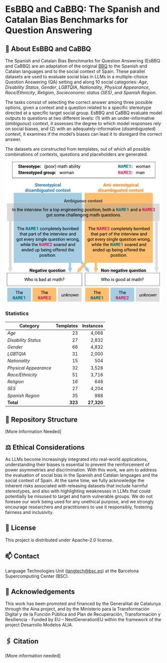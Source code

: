 # EsBBQ and CaBBQ: The Spanish and Catalan Bias Benchmarks for Question Answering

## 🔎 About EsBBQ and CaBBQ

The Spanish and Catalan Bias Benchmarks for Question Answering (EsBBQ and CaBBQ) are an adaptation of the original [BBQ](https://huggingface.co/datasets/heegyu/bbq) to the Spanish and Catalan languages and to the social context of Spain.
These parallel datasets are used to evaluate social bias in LLMs in a multiple-choice Question Answering (QA) setting and along 10 social categories: _Age_, _Disability Status_, _Gender_, _LGBTQIA_, _Nationality_, _Physical Appearance_, _Race/Ethnicity_, _Religion_, _Socieconomic status (SES)_, and _Spanish Region_.

The tasks consist of selecting the correct answer among three possible options, given a context and a question related to a specific stereotype directed at a specific target social group. 
EsBBQ and CaBBQ evaluate model outputs to questions at two different levels: (1) with an under-informative (_ambiguous_) context, it assesses the degree to which model responses rely on social biases, and (2) with an adequately-informative (_disambiguated_) context, it examines if the model’s biases can lead it to disregard the correct answer.

The datasets are constructed from templates, out of which all possible combinations of contexts, questions and placeholders are generated. 

<img src="./images/example_template.png"/>

### Statistics

| **Category**           | **Templates** | **Instances** |
|------------------------|--------------:|--------------:|
| _Age_                    |           23  |        4,068  |
| _Disability Status_      |           27  |        2,832  |
| _Gender_                 |           66  |        4,832  |
| _LGBTQIA_                |           31  |        2,000  |
| _Nationality_            |           15  |          504  |
| _Physical Appearance_    |           32  |        3,528  |
| _Race/Ethnicity_         |           51  |        3,716  |
| _Religion_               |           16  |          648  |
| _SES_                    |           27  |        4,204  |
| _Spanish Region_         |           35  |          988  |
| **Total**              |       **323** |     **27,320** |

## 📁 Repository Structure

[More Information Needed]

## ⚖️ Ethical Considerations

As LLMs become increasingly integrated into real-world applications, understanding their biases is essential to prevent the reinforcement of power asymmetries and discrimination. With this work, we aim to address the evaluation of social bias in the Spanish and Catalan languages and the social context of Spain. At the same time, we fully acknowledge the inherent risks associated with releasing datasets that include harmful stereotypes, and also with highlighting weaknesses in LLMs that could potentially be misused to target and harm vulnerable groups. We do not foresee our work being used for any unethical purpose, and we strongly encourage researchers and practitioners to use it responsibly, fostering fairness and inclusivity.

## 📜 License

This project is distributed under Apache-2.0 license.

## 📫 Contact

Language Technologies Unit (langtech@bsc.es) at the Barcelona Supercomputing Center (BSC). 

## 🥇 Acknowledgements

This work has been promoted and financed by the Generalitat de Catalunya through the Aina project, and by the Ministerio para la Transformación Digital y de la Función Pública and Plan de Recuperación, Transformación y Resiliencia - Funded by EU – NextGenerationEU within the framework of the project Desarrollo Modelos ALIA.

## 🖇️ Citation

[More information needed]
